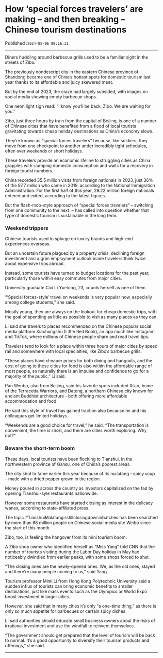 # How ‘special forces travelers’ are making – and then breaking – Chinese tourism destinations

Published :`2024-08-06 09:16:31`

---

Diners huddling around barbecue grills used to be a familiar sight in the streets of Zibo.

The previously nondescript city in the eastern Chinese province of Shandong became one of China’s hottest spots for domestic tourism last year thanks to its affordable and juicy skewered meat.

But by the end of 2023, the craze had largely subsided, with images on social media showing empty barbecue shops.

One neon light sign read: “I know you’ll be back, Zibo. We are waiting for you.”

Zibo, just three hours by train from the capital of Beijing, is one of a number of Chinese cities that have benefited from a flood of local tourists gravitating towards cheap holiday destinations as China’s economy slows.

They’re known as “special forces travelers” because, like soldiers, they move from one checkpoint to another under incredibly tight schedules, often over weekends or short holidays.

These travelers provide an economic lifeline to struggling cities as China grapples with slumping domestic consumption and waits for a recovery in foreign tourist numbers.

China recorded 35.5 million visits from foreign nationals in 2023, just 36% of the 97.7 million who came in 2019, according to the National Immigration Administration. For the first half of this year, 29.22 million foreign nationals entered and exited, according to the latest figures.

But the flash-mob-style approach of “special forces travelers” – switching from one community to the next  – has called into question whether that type of domestic tourism is sustainable in the long term.

### Weekend trippers

Chinese tourists used to splurge on luxury brands and high-end experiences overseas.

But an uncertain future plagued by a property crisis, declining foreign investment and a grim employment outlook made travelers think twice about expensive trips abroad.

Instead, some tourists have turned to budget locations for the past year, particularly those within easy commutes from major cities.

University graduate Cici Li Yuetong, 23, counts herself as one of them.

“‘Special forces-style’ travel on weekends is very popular now, especially among college students,” she said.

Mostly young, they are always on the lookout for cheap domestic trips, with the goal of spending as little as possible to visit as many places as they can.

Li said she travels to places recommended on the Chinese popular social media platform Xiaohongshu (Little Red Book), an app much like Instagram and TikTok, where millions of Chinese people share and read travel tips.

Travelers tend to look for a place within three hours of major cities by speed rail and somewhere with local specialties, like Zibo’s barbecue grills.

“These places have cheaper prices for both dining and hangouts, and the cost of going to these cities for food is also within the affordable range of most people, so naturally there is an impulse and confidence to go for a majority of the public,” Li said.

Pan Wenbo, also from Beijing, said his favorite spots included Xi’an, home of the Terracotta Warriors, and Datong, a northern Chinese city known for ancient Buddhist architecture - both offering more affordable accommodation and food.

He said this style of travel has gained traction also because he and his colleagues get limited holidays.

“Weekends are a good choice for travel,” he said. “The transportation is convenient, the time is short, and there are cities worth exploring. Why not?”

### Beware the short-term boom

These days, local tourists have been flocking to Tianshui, in the northwestern province of Gansu, one of China’s poorest areas.

The city shot to fame earlier this year because of its malatang - spicy soup - made with a dried pepper grown in the region.

Money poured in across the country as investors capitalized on the fad by opening Tianshui-syle restaurants nationwide.

However some restaurants have started closing as interest in the delicacy wanes, according to state-affiliated press.

The topic #TianshuiMalatangisstillclosingdowninbatches has been searched by more than 68 million people on Chinese social media site Weibo since the start of this month.

Zibo, too, is feeling the hangover from its mini tourism boom.

A Zibo shop owner who identified herself as “Miss Yang” told CNN that the number of tourists visiting during the Labor Day holiday in May had noticeably dwindled from earlier peaks, with some shops forced to shut.

“The closing ones are the newly-opened ones. We, as the old ones, stayed and there’re many people coming to us,” said Yang.

Tourism professor Mimi Li from Hong Kong Polytechnic University said a sudden influx of tourists can bring economic benefits to smaller destinations, just like mass events such as the Olympics or World Expo boost investment in larger cities.

However, she said that in many cities it’s only “a one-time thing,” as there is only so much appetite for barbecues or certain spicy dishes.

Li said authorities should educate small business owners about the risks of irrational investment and use the windfall to reinvent themselves.

“The government should get prepared that the level of tourism will be back to normal. It’s a good opportunity to diversify their tourism products and offerings,” she said.

---

